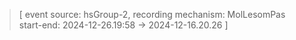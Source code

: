 > \[ event source: hsGroup-2, recording mechanism: MolLesomPas start-end: 2024-12-26.19:58 -> 2024-12-16.20.26 \]
